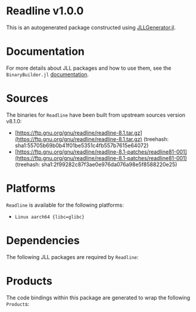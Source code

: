 # Readline v1.0.0
This is an autogenerated package constructed using [JLLGenerator.jl](https://github.com/JuliaPackaging/BinaryBuilder2.jl/tree/main/JLLGenerator.jl).

# Documentation
For more details about JLL packages and how to use them, see the `BinaryBuilder.jl` [documentation](https://docs.binarybuilder.org/stable/jll/).

# Sources
The binaries for `Readline` have been built from upstream sources version v8.1.0:

 - [https://ftp.gnu.org/gnu/readline/readline-8.1.tar.gz](https://ftp.gnu.org/gnu/readline/readline-8.1.tar.gz) (treehash: sha1:55705b69b0b41f01be5351c4fb557b7615e64072)
 - [https://ftp.gnu.org/gnu/readline/readline-8.1-patches/readline81-001](https://ftp.gnu.org/gnu/readline/readline-8.1-patches/readline81-001) (treehash: sha1:2f99282c87f3ae0e976da076a98e5f8588220e25)
# Platforms

`Readline` is available for the following platforms:

 - `Linux aarch64 {libc=glibc}`
# Dependencies
The following JLL packages are required by `Readline`:

# Products

The code bindings within this package are generated to wrap the following `Product`s:
<TODO>

